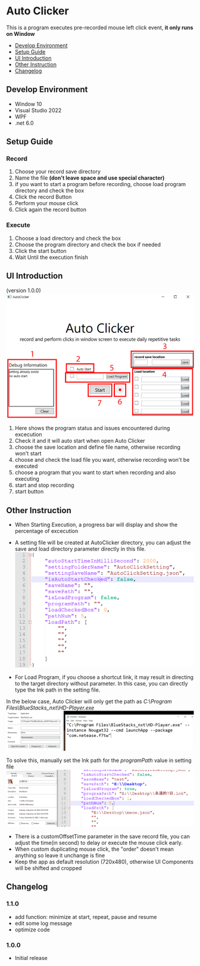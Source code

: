# Auto Clicker
This is a program executes pre-recorded mouse left click event, **it only runs on Window**

- [Develop Environment](#develop-environment)
- [Setup Guide](#setup-guide)
- [UI Introduction](#ui-introduction)
- [Other Instruction](#other-instruction)
- [Changelog](#changelog)
## Develop Environment
* Window 10
* Visual Studio 2022
* WPF
* .net 6.0

## Setup Guide
### Record
1. Choose your record save directory
2. Name the file **(don't leave space and use special character)**
3. if you want to start a program before recording, choose load program directory and check the box
4. Click the record Button
5. Perform your mouse click
6. Click again the record button

### Execute
1. Choose a load directory and check the box
2. Choose the program directory and check the box if needed
3. Click the start button
4. Wait Until the execution finish

## UI Introduction
(version 1.0.0)
![Instruction](https://github.com/Shellcial/AutoClicker/blob/main/README_Images/Instruction.png)
1. Here shows the program status and issues encountered during excecution
2. Check it and it will auto start when open Auto Clicker
3. choose the save location and define file name, otherwise recording won't start
4. choose and check the load file you want, otherwise recording won't be executed
5. choose a program that you want to start when recording and also executing
6. start and stop recording
7. start button

## Other Instruction
- When Starting Execution, a progress bar will display and show the percentage of excecution
- A setting file will be created at AutoClicker directory, you can adjust the save and load directory parameter directly in this file.
![AutoClickSetting](https://github.com/Shellcial/AutoClicker/blob/main/README_Images/AutoClickSetting.PNG)

- For Load Program, if you choose a shortcut link, it may result in directing to the target directory without parameter. In this case, you can directly type the lnk path in the setting file.

In the below case, Auto Clicker will only get the path as *C:\Program Files\BlueStacks_nxt\HD-Player.exe*
![lnk_1](https://github.com/Shellcial/AutoClicker/blob/main/README_Images/lnk_1.PNG)

To solve this, manually set the lnk path for the *programPath* value in setting file
![lnk_2](https://github.com/Shellcial/AutoClicker/blob/main/README_Images/lnk_2.PNG)

- There is a customOffsetTime parameter in the save record file, you can adjust the time(in second) to delay or execute the mouse click early.
- When custom duplicating mouse click, the "order" doesn't mean anything so leave it unchange is fine
- Keep the app as default resolution (720x480), otherwise UI Components will be shifted and cropped

## Changelog

### 1.1.0
* add function: minimize at start, repeat, pause and resume
* edit some log message
* optimize code

### 1.0.0 
* Initial release
